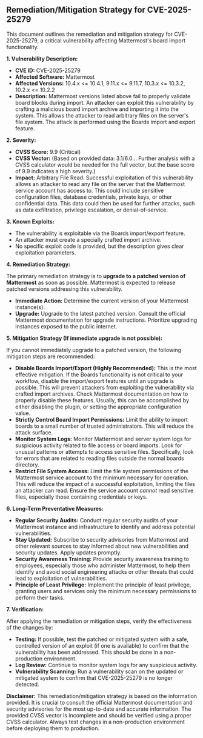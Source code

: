 ## Remediation/Mitigation Strategy for CVE-2025-25279

This document outlines the remediation and mitigation strategy for CVE-2025-25279, a critical vulnerability affecting Mattermost's board import functionality.

**1. Vulnerability Description:**

*   **CVE ID:** CVE-2025-25279
*   **Affected Software:** Mattermost
*   **Affected Versions:** 10.4.x <= 10.4.1, 9.11.x <= 9.11.7, 10.3.x <= 10.3.2, 10.2.x <= 10.2.2
*   **Description:** Mattermost versions listed above fail to properly validate board blocks during import. An attacker can exploit this vulnerability by crafting a malicious board import archive and importing it into the system. This allows the attacker to read arbitrary files on the server's file system. The attack is performed using the Boards import and export feature.

**2. Severity:**

*   **CVSS Score:** 9.9 (Critical)
*   **CVSS Vector:** (Based on provided data: 3.1/6.0...  Further analysis with a CVSS calculator would be needed for the full vector, but the base score of 9.9 indicates a high severity.)
*   **Impact:**  Arbitrary File Read.  Successful exploitation of this vulnerability allows an attacker to read any file on the server that the Mattermost service account has access to. This could include sensitive configuration files, database credentials, private keys, or other confidential data.  This data could then be used for further attacks, such as data exfiltration, privilege escalation, or denial-of-service.

**3. Known Exploits:**

*   The vulnerability is exploitable via the Boards import/export feature.
*   An attacker must create a specially crafted import archive.
*   No specific exploit code is provided, but the description gives clear exploitation parameters.

**4. Remediation Strategy:**

The primary remediation strategy is to **upgrade to a patched version of Mattermost** as soon as possible.  Mattermost is expected to release patched versions addressing this vulnerability.

*   **Immediate Action:**  Determine the current version of your Mattermost instance(s).
*   **Upgrade:**  Upgrade to the latest patched version.  Consult the official Mattermost documentation for upgrade instructions.  Prioritize upgrading instances exposed to the public internet.

**5. Mitigation Strategy (If immediate upgrade is not possible):**

If you cannot immediately upgrade to a patched version, the following mitigation steps are recommended:

*   **Disable Boards Import/Export (Highly Recommended):**  This is the most effective mitigation. If the Boards functionality is not critical to your workflow, disable the import/export features until an upgrade is possible. This will prevent attackers from exploiting the vulnerability via crafted import archives.  Check Mattermost documentation on how to properly disable these features. Usually, this can be accomplished by either disabling the plugin, or setting the appropriate configuration value.
*   **Strictly Control Board Import Permissions:**  Limit the ability to import boards to a small number of trusted administrators. This will reduce the attack surface.
*   **Monitor System Logs:**  Monitor Mattermost and server system logs for suspicious activity related to file access or board imports. Look for unusual patterns or attempts to access sensitive files.  Specifically, look for errors that are related to reading files outside the normal boards directory.
*   **Restrict File System Access:** Limit the file system permissions of the Mattermost service account to the minimum necessary for operation. This will reduce the impact of a successful exploitation, limiting the files an attacker can read. Ensure the service account *cannot* read sensitive files, especially those containing credentials or keys.

**6. Long-Term Preventative Measures:**

*   **Regular Security Audits:**  Conduct regular security audits of your Mattermost instance and infrastructure to identify and address potential vulnerabilities.
*   **Stay Updated:**  Subscribe to security advisories from Mattermost and other relevant sources to stay informed about new vulnerabilities and security updates.  Apply updates promptly.
*   **Security Awareness Training:**  Provide security awareness training to employees, especially those who administer Mattermost, to help them identify and avoid social engineering attacks or other threats that could lead to exploitation of vulnerabilities.
*   **Principle of Least Privilege:**  Implement the principle of least privilege, granting users and services only the minimum necessary permissions to perform their tasks.

**7. Verification:**

After applying the remediation or mitigation steps, verify the effectiveness of the changes by:

*   **Testing:** If possible, test the patched or mitigated system with a safe, controlled version of an exploit (if one is available) to confirm that the vulnerability has been addressed. This should be done in a non-production environment.
*   **Log Review:** Continue to monitor system logs for any suspicious activity.
*   **Vulnerability Scanning:**  Run a vulnerability scan on the updated or mitigated system to confirm that CVE-2025-25279 is no longer detected.

**Disclaimer:** This remediation/mitigation strategy is based on the information provided. It is crucial to consult the official Mattermost documentation and security advisories for the most up-to-date and accurate information.  The provided CVSS vector is incomplete and should be verified using a proper CVSS calculator. Always test changes in a non-production environment before deploying them to production.